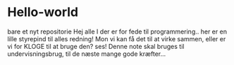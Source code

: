 # Hello-world
bare et nyt repositorie
Hej alle I der er for fede til programmering.. her er en lille styrepind til alles redning!
Mon vi kan få det til at virke sammen, eller er vi for KLOGE til at bruge den?
ses!
Denne note skal bruges til undervisningsbrug, til de næste mange gode kræfter...
